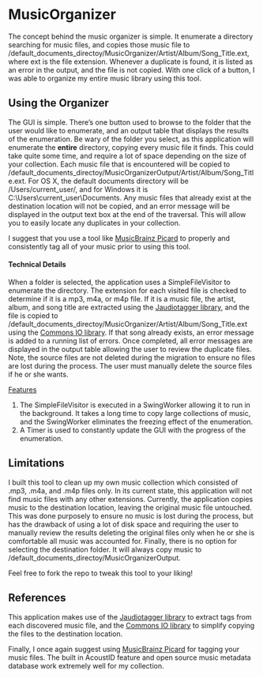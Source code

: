 # MusicOrganizer

The concept behind the music organizer is simple. It enumerate a directory searching for music files, and copies those music file to /default_documents_directoy/MusicOrganizer/Artist/Album/Song_Title.ext, where ext is the file extension. Whenever a duplicate is found, it is listed as an error in the output, and the file is not copied. With one click of a button, I was able to organize my entire music library using this tool.

## Using the Organizer

The GUI is simple. There’s one button used to browse to the folder that the user would like to enumerate, and an output table that displays the results of the enumeration. Be wary of the folder you select, as this application will enumerate the **entire** directory, copying every music file it finds. This could take quite some time, and require a lot of space depending on the size of your collection. Each music file that is encountered will be copied to /default_documents_directoy/MusicOrganizerOutput/Artist/Album/Song_Title.ext. For OS X, the default documents directory will be /Users/current_user/, and for Windows it is C:\\Users\\current_user\\Documents. Any music files that already exist at the destination location will not be copied, and an error message will be displayed in the output text box at the end of the traversal. This will allow you to easily locate any duplicates in your collection.

I suggest that you use a tool like [MusicBrainz Picard](http://picard.musicbrainz.org) to properly and consistently tag all of your music prior to using this tool.

#### Technical Details

When a folder is selected, the application uses a SimpleFileVisitor to enumerate the directory. The extension for each visited file is checked to determine if it is a mp3, m4a, or m4p file. If it is a music file, the artist, album, and song title are extracted using the [Jaudiotagger library](http://www.jthink.net/jaudiotagger/), and the file is copied to /default_documents_directoy/MusicOrganizer/Artist/Album/Song_Title.ext using the [Commons IO library](http://commons.apache.org/proper/commons-io/). If that song already exists, an error message is added to a running list of errors. Once completed, all error messages are displayed in the output table allowing the user to review the duplicate files. Note, the source files are not deleted during the migration to ensure no files are lost during the process. The user must manually delete the source files if he or she wants.

<u>Features</u>

1. The SimpleFileVisitor is executed in a SwingWorker allowing it to run in the background. It takes a long time to copy large collections of music, and the SwingWorker eliminates the freezing effect of the enumeration.
2. A Timer is used to constantly update the GUI with the progress of the enumeration.

## Limitations

I built this tool to clean up my own music collection which consisted of .mp3, .m4a, and .m4p files only. In its current state, this application will not find music files with any other extensions. Currently, the application copies music to the destination location, leaving the original music file untouched. This was done purposely to ensure no music is lost during the process, but has the drawback of using a lot of disk space and requiring the user to manually review the results deleting the original files only when he or she is comfortable all music was accounted for. Finally, there is no option for selecting the destination folder. It will always copy music to /default_documents_directoy/MusicOrganizerOutput.

Feel free to fork the repo to tweak this tool to your liking!

## References

This application makes use of the [Jaudiotagger library](http://www.jthink.net/jaudiotagger/) to extract tags from each discovered music file, and the [Commons IO library](http://commons.apache.org/proper/commons-io/) to simplify copying the files to the destination location.

Finally, I once again suggest using [MusicBrainz Picard](http://picard.musicbrainz.org) for tagging your music files. The built in AcoustID feature and open source music metadata database work extremely well for my collection.
